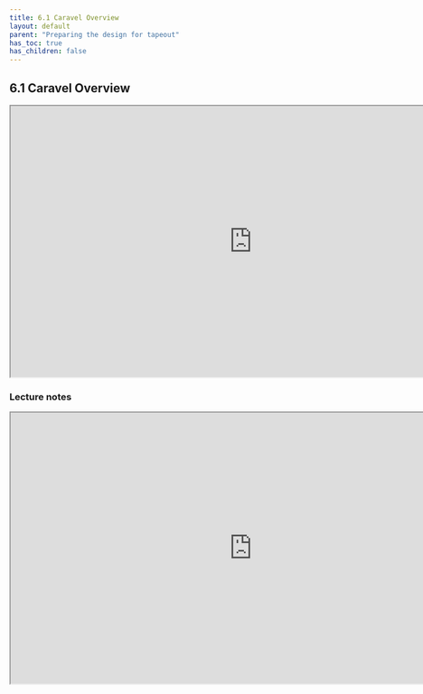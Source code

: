 ```yaml
---
title: 6.1 Caravel Overview
layout: default
parent: "Preparing the design for tapeout"
has_toc: true
has_children: false
---
```


## 6.1 Caravel Overview

<iframe src="https://drive.google.com/file/d/17-GuiiVHizi6N59nA3YrrO0addBBZeG9/preview" width="854" height="480" allow="autoplay"></iframe>

### Lecture notes
<iframe src="https://docs.google.com/document/d/e/2PACX-1vTFc8DixUTqewFt-WRKd8mIpLNoRuzmo-aX2EcC_tGknWvYYmOAgPjWoWNVeUoCmWb9q3fPfiZlHDHf/pub?embedded=true" width="854" height="480"></iframe>
